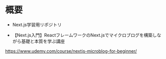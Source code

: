 # 概要
* Next.js学習用リポジトリ

-  【Next.js入門】ReactフレームワークのNext.jsでマイクロブログを構築しながら基礎と本質を学ぶ講座

  https://www.udemy.com/course/nextjs-microblog-for-beginner/
